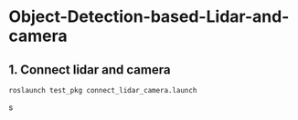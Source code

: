 # Object-Detection-based-Lidar-and-camera

## 1. Connect lidar and camera
    roslaunch test_pkg connect_lidar_camera.launch
s